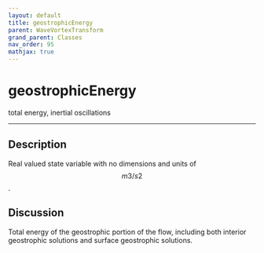 ```yaml
---
layout: default
title: geostrophicEnergy
parent: WaveVortexTransform
grand_parent: Classes
nav_order: 95
mathjax: true
---
```


#  geostrophicEnergy

total energy, inertial oscillations


---

## Description
Real valued state variable with no dimensions and units of $$m3/s2$$.

## Discussion

Total energy of the geostrophic portion of the flow, including both interior geostrophic solutions and surface geostrophic solutions.

